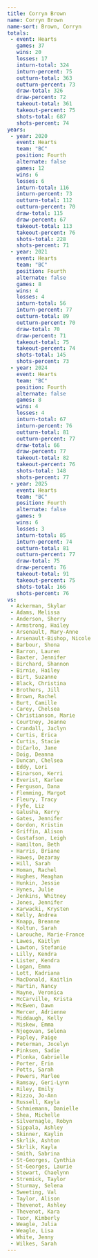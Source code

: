```yaml
---
title: Corryn Brown
name: Corryn Brown
name-sort: Brown, Corryn
totals:
 - event: Hearts
   games: 37
   wins: 20
   losses: 17
   inturn-total: 324
   inturn-percent: 75
   outturn-total: 363
   outturn-percent: 73
   draw-total: 326
   draw-percent: 72
   takeout-total: 361
   takeout-percent: 75
   shots-total: 687
   shots-percent: 74
years:
 - year: 2020
   event: Hearts
   team: "BC"
   position: Fourth
   alternate: false
   games: 12
   wins: 6
   losses: 6
   inturn-total: 116
   inturn-percent: 73
   outturn-total: 112
   outturn-percent: 70
   draw-total: 115
   draw-percent: 67
   takeout-total: 113
   takeout-percent: 76
   shots-total: 228
   shots-percent: 71
 - year: 2021
   event: Hearts
   team: "BC"
   position: Fourth
   alternate: false
   games: 8
   wins: 4
   losses: 4
   inturn-total: 56
   inturn-percent: 77
   outturn-total: 89
   outturn-percent: 70
   draw-total: 70
   draw-percent: 71
   takeout-total: 75
   takeout-percent: 74
   shots-total: 145
   shots-percent: 73
 - year: 2024
   event: Hearts
   team: "BC"
   position: Fourth
   alternate: false
   games: 8
   wins: 4
   losses: 4
   inturn-total: 67
   inturn-percent: 76
   outturn-total: 81
   outturn-percent: 77
   draw-total: 66
   draw-percent: 77
   takeout-total: 82
   takeout-percent: 76
   shots-total: 148
   shots-percent: 77
 - year: 2025
   event: Hearts
   team: "BC"
   position: Fourth
   alternate: false
   games: 9
   wins: 6
   losses: 3
   inturn-total: 85
   inturn-percent: 74
   outturn-total: 81
   outturn-percent: 77
   draw-total: 75
   draw-percent: 76
   takeout-total: 91
   takeout-percent: 75
   shots-total: 166
   shots-percent: 76
vs:
 - Ackerman, Skylar
 - Adams, Melissa
 - Anderson, Sherry
 - Armstrong, Hailey
 - Arsenault, Mary-Anne
 - Arsenault-Bishop, Nicole
 - Barbour, Shona
 - Barron, Lauren
 - Baxter, Jennifer
 - Birchard, Shannon
 - Birnie, Hailey
 - Birt, Suzanne
 - Black, Christina
 - Brothers, Jill
 - Brown, Rachel
 - Burt, Camille
 - Carey, Chelsea
 - Christianson, Marie
 - Courtney, Joanne
 - Crandall, Jaclyn
 - Curtis, Erica
 - Curtis, Stacie
 - DiCarlo, Jane
 - Doig, Deanna
 - Duncan, Chelsea
 - Eddy, Lori
 - Einarson, Kerri
 - Everist, Karlee
 - Ferguson, Dana
 - Flemming, Margot
 - Fleury, Tracy
 - Fyfe, Liz
 - Galusha, Kerry
 - Gates, Jennifer
 - Gordon, Kristin
 - Griffin, Alison
 - Gustafson, Leigh
 - Hamilton, Beth
 - Harris, Briane
 - Hawes, Dezaray
 - Hill, Sarah
 - Homan, Rachel
 - Hughes, Meaghan
 - Hunkin, Jessie
 - Hynes, Julie
 - Jenkins, Whitney
 - Jones, Jennifer
 - Karwacki, Krysten
 - Kelly, Andrea
 - Knapp, Breanne
 - Koltun, Sarah
 - Larouche, Marie-France
 - Lawes, Kaitlyn
 - Lawton, Stefanie
 - Lilly, Kendra
 - Lister, Kendra
 - Logan, Emma
 - Lott, Kadriana
 - MacDonald, Kaitlin
 - Martin, Nancy
 - Mayne, Veronica
 - McCarville, Krista
 - McEwen, Dawn
 - Mercer, Adrienne
 - Middaugh, Kelly
 - Miskew, Emma
 - Njegovan, Selena
 - Papley, Paige
 - Peterman, Jocelyn
 - Pinksen, Sadie
 - Plonka, Gabrielle
 - Porter, Erin
 - Potts, Sarah
 - Powers, Marlee
 - Ramsay, Geri-Lynn
 - Riley, Emily
 - Rizzo, Jo-Ann
 - Russell, Kayla
 - Schmiemann, Danielle
 - Shea, Michelle
 - Silvernagle, Robyn
 - Sippala, Ashley
 - Skinner, Kaylin
 - Skrlik, Ashton
 - Skrlik, Kayla
 - Smith, Sabrina
 - St-Georges, Cynthia
 - St-Georges, Laurie
 - Stewart, Chaelynn
 - Stremick, Taylor
 - Sturmay, Selena
 - Sweeting, Val
 - Taylor, Alison
 - Thevenot, Ashley
 - Thevenot, Kara
 - Tuor, Kimberly
 - Weagle, Julia
 - Weagle, Lisa
 - White, Jenny
 - Wilkes, Sarah
---
```

